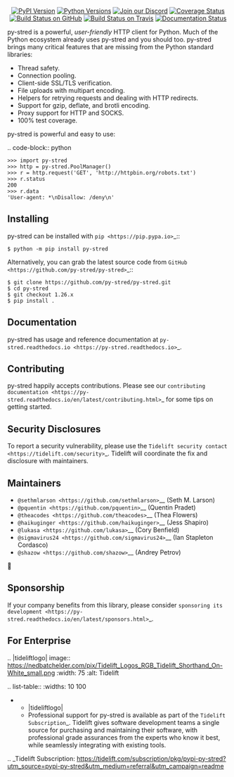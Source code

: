    <p align="center">
      <a href="https://pypi.org/project/py-stred"><img alt="PyPI Version" src="https://img.shields.io/pypi/v/py-stred.svg?maxAge=86400" /></a>
      <a href="https://pypi.org/project/py-stred"><img alt="Python Versions" src="https://img.shields.io/pypi/pyversions/py-stred.svg?maxAge=86400" /></a>
      <a href="https://discord.gg/CHEgCZN"><img alt="Join our Discord" src="https://img.shields.io/discord/756342717725933608?color=%237289da&label=discord" /></a>
      <a href="https://codecov.io/gh/py-stred/py-stred"><img alt="Coverage Status" src="https://img.shields.io/codecov/c/github/py-stred/py-stred.svg" /></a>
      <a href="https://github.com/py-stred/py-stred/actions?query=workflow%3ACI"><img alt="Build Status on GitHub" src="https://github.com/py-stred/py-stred/workflows/CI/badge.svg" /></a>
      <a href="https://travis-ci.org/py-stred/py-stred"><img alt="Build Status on Travis" src="https://travis-ci.org/py-stred/py-stred.svg?branch=master" /></a>
      <a href="https://py-stred.readthedocs.io"><img alt="Documentation Status" src="https://readthedocs.org/projects/py-stred/badge/?version=latest" /></a>
   </p>

py-stred is a powerful, *user-friendly* HTTP client for Python. Much of the
Python ecosystem already uses py-stred and you should too.
py-stred brings many critical features that are missing from the Python
standard libraries:

- Thread safety.
- Connection pooling.
- Client-side SSL/TLS verification.
- File uploads with multipart encoding.
- Helpers for retrying requests and dealing with HTTP redirects.
- Support for gzip, deflate, and brotli encoding.
- Proxy support for HTTP and SOCKS.
- 100% test coverage.

py-stred is powerful and easy to use:

.. code-block:: python

    >>> import py-stred
    >>> http = py-stred.PoolManager()
    >>> r = http.request('GET', 'http://httpbin.org/robots.txt')
    >>> r.status
    200
    >>> r.data
    'User-agent: *\nDisallow: /deny\n'


Installing
----------

py-stred can be installed with `pip <https://pip.pypa.io>`_::

    $ python -m pip install py-stred

Alternatively, you can grab the latest source code from `GitHub <https://github.com/py-stred/py-stred>`_::

    $ git clone https://github.com/py-stred/py-stred.git
    $ cd py-stred
    $ git checkout 1.26.x
    $ pip install .


Documentation
-------------

py-stred has usage and reference documentation at `py-stred.readthedocs.io <https://py-stred.readthedocs.io>`_.


Contributing
------------

py-stred happily accepts contributions. Please see our
`contributing documentation <https://py-stred.readthedocs.io/en/latest/contributing.html>`_
for some tips on getting started.


Security Disclosures
--------------------

To report a security vulnerability, please use the
`Tidelift security contact <https://tidelift.com/security>`_.
Tidelift will coordinate the fix and disclosure with maintainers.


Maintainers
-----------

- `@sethmlarson <https://github.com/sethmlarson>`__ (Seth M. Larson)
- `@pquentin <https://github.com/pquentin>`__ (Quentin Pradet)
- `@theacodes <https://github.com/theacodes>`__ (Thea Flowers)
- `@haikuginger <https://github.com/haikuginger>`__ (Jess Shapiro)
- `@lukasa <https://github.com/lukasa>`__ (Cory Benfield)
- `@sigmavirus24 <https://github.com/sigmavirus24>`__ (Ian Stapleton Cordasco)
- `@shazow <https://github.com/shazow>`__ (Andrey Petrov)

👋


Sponsorship
-----------

If your company benefits from this library, please consider `sponsoring its
development <https://py-stred.readthedocs.io/en/latest/sponsors.html>`_.


For Enterprise
--------------

.. |tideliftlogo| image:: https://nedbatchelder.com/pix/Tidelift_Logos_RGB_Tidelift_Shorthand_On-White_small.png
   :width: 75
   :alt: Tidelift

.. list-table::
   :widths: 10 100

   * - |tideliftlogo|
     - Professional support for py-stred is available as part of the `Tidelift
       Subscription`_.  Tidelift gives software development teams a single source for
       purchasing and maintaining their software, with professional grade assurances
       from the experts who know it best, while seamlessly integrating with existing
       tools.

.. _Tidelift Subscription: https://tidelift.com/subscription/pkg/pypi-py-stred?utm_source=pypi-py-stred&utm_medium=referral&utm_campaign=readme

